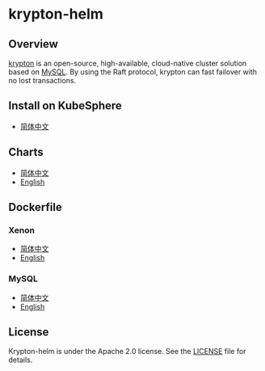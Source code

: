 # krypton-helm

## Overview

[krypton](https://github.com/radondb/krypton) is an open-source, high-available, cloud-native cluster solution based on [MySQL](https://MySQL.org). By using the Raft protocol, krypton can fast failover with no lost transactions. 

## Install on KubeSphere
- [简体中文](docs/KubeSphere/在kubesphere上部署krypton集群.md)

## Charts

- [简体中文](docs/zh-cn/charts.md)
- [English](charts/README.md)

## Dockerfile

### Xenon

- [简体中文](docs/zh-cn/xenon.md)
- [English](dockerfile/xenon/README.md)

### MySQL

- [简体中文](docs/zh-cn/mysql.md)
- [English](dockerfile/mysql/README.md)

## License

Krypton-helm is under the Apache 2.0 license. See the [LICENSE](./LICENSE) file for details.
